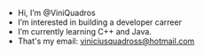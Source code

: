- Hi, I’m @ViniQuadros
- I’m interested in building a developer carreer
- I’m currently learning C++ and Java.
- That's my email: viniciusquadross@hotmail.com

<!---
ViniQuadros/ViniQuadros is a ✨ special ✨ repository because its `README.md` (this file) appears on your GitHub profile.
You can click the Preview link to take a look at your changes.
--->
